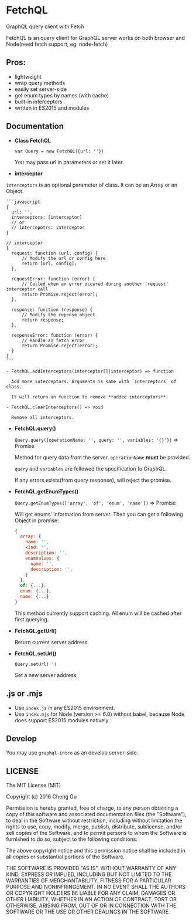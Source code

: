 # FetchQL
GraphQL query client with Fetch

FetchQL is an query client for GraphQL server works on both browser and Node(need fetch support, eg. node-fetch)

## Pros:
  * lightweight
  * wrap query methods
  * easily set server-side
  * get enum types by names (with cache)
  * built-in interceptors
  * written in ES2015 and modules
  
## Documentation
  * **Class FetchQL**
  
    `var Query = new FetchQL({url: ''})`
    
    You may pass url in parameters or set it later.

  * **interceptor**

  `interceptors` is an optional parameter of class. It can be an Array or an Object.

    ```javascript
    {
      url: '',
      interceptors: [interceptor]
      // or
      // intercepotrs: interceptor
    }

    // interceptor
    {
      request: function (url, config) {
          // Modify the url or config here
          return [url, config];
      },

      requestError: function (error) {
          // Called when an error occured during another 'request' interceptor call
          return Promise.reject(error);
      },

      response: function (response) {
          // Modify the reponse object
          return response;
      },

      responseError: function (error) {
          // Handle an fetch error
          return Promise.reject(error);
      }
    }
    ```

    - FetchQL.addInterceptors(interceptor[]|interceptor) => function

      Add more interceptors. Arguments is same with `interceptors` of class.

      It will return an function to remove **added interceptors**.

    - FetchQL.clearInterceptors() => void

      Remove all interceptors.
    
  * **FetchQL.query()**
  
    `Query.query({operationName: '', query: '', variables: '{}'})` => Promise
    
    Method for query data from the server. `operationName` **must** be provided.
    
    `query` and `variables` are followed the specification fo GraphQL.
    
    If any errors exists(from query response), will reject the promise.
    
  * **FetchQL.getEnumTypes()**
  
    `Query.getEnumTypes(['array', 'of', 'enum', 'name'])` => Promise
    
    Will get enums' information from server. Then you can get a following Object in promise:
    
    ```js
    {
      array: {
        name: '',
        kind: '',
        description: '',
        enumValues: {
          name: '',
          description: '',
        }
      },
      of: {...},
      enum: {...},
      name: {...}
    }
    ```
    
    This method currently support caching. All enum will be cached after first querying.
    
  * **FetchQL.getUrl()**
  
    Return current server address.
    
  * **FetchQL.setUrl()**
  
    `Query.setUrl('')`
    
    Set a new server address.
  
    
  
## .js or .mjs

* Use `index.js` in any ES2015 environment.
* Use `index.mjs` for Node (version >= 6.0) without babel, because Node does support ES2015 modules natively.

## Develop

You may use `graphql-intro` as an develop server-side.

## LICENSE

 The MIT License (MIT)

Copyright (c) 2016 Cheng Gu

Permission is hereby granted, free of charge, to any person obtaining a copy
of this software and associated documentation files (the "Software"), to deal
in the Software without restriction, including without limitation the rights
to use, copy, modify, merge, publish, distribute, sublicense, and/or sell
copies of the Software, and to permit persons to whom the Software is
furnished to do so, subject to the following conditions:

The above copyright notice and this permission notice shall be included in all
copies or substantial portions of the Software.

THE SOFTWARE IS PROVIDED "AS IS", WITHOUT WARRANTY OF ANY KIND, EXPRESS OR
IMPLIED, INCLUDING BUT NOT LIMITED TO THE WARRANTIES OF MERCHANTABILITY,
FITNESS FOR A PARTICULAR PURPOSE AND NONINFRINGEMENT. IN NO EVENT SHALL THE
AUTHORS OR COPYRIGHT HOLDERS BE LIABLE FOR ANY CLAIM, DAMAGES OR OTHER
LIABILITY, WHETHER IN AN ACTION OF CONTRACT, TORT OR OTHERWISE, ARISING FROM,
OUT OF OR IN CONNECTION WITH THE SOFTWARE OR THE USE OR OTHER DEALINGS IN THE
SOFTWARE.

